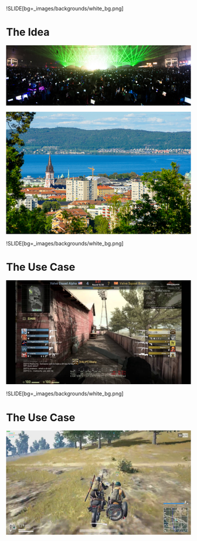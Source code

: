 !SLIDE[bg=_images/backgrounds/white_bg.png]

# The Idea

![dreamhack](../_images/dreamhack.png)

![jonkoping](../_images/jonkoping.jpg)

!SLIDE[bg=_images/backgrounds/white_bg.png]

# The Use Case

![csgo](../_images/csgo.jpg)

!SLIDE[bg=_images/backgrounds/white_bg.png]

# The Use Case

![pubg_number](../_images/pubg_number.jpg)

